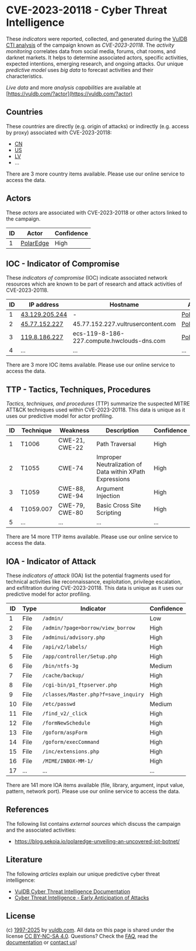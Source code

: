 # CVE-2023-20118 - Cyber Threat Intelligence

These _indicators_ were reported, collected, and generated during the [VulDB CTI analysis](https://vuldb.com/?kb.cti) of the campaign known as _CVE-2023-20118_. The _activity monitoring_ correlates data from social media, forums, chat rooms, and darknet markets. It helps to determine associated actors, specific activities, expected intentions, emerging research, and ongoing attacks. Our unique _predictive model_ uses _big data_ to forecast activities and their characteristics.

_Live data_ and more _analysis capabilities_ are available at [https://vuldb.com/?actor](https://vuldb.com/?actor)

## Countries

These _countries_ are directly (e.g. origin of attacks) or indirectly (e.g. access by proxy) associated with CVE-2023-20118:

* [CN](https://vuldb.com/?country.cn)
* [US](https://vuldb.com/?country.us)
* [LV](https://vuldb.com/?country.lv)
* ...

There are 3 more country items available. Please use our online service to access the data.

## Actors

These _actors_ are associated with CVE-2023-20118 or other actors linked to the campaign.

ID | Actor | Confidence
-- | ----- | ----------
1 | [PolarEdge](https://vuldb.com/?actor.polaredge) | High

## IOC - Indicator of Compromise

These _indicators of compromise_ (IOC) indicate associated network resources which are known to be part of research and attack activities of CVE-2023-20118.

ID | IP address | Hostname | Actor | Confidence
-- | ---------- | -------- | ----- | ----------
1 | [43.129.205.244](https://vuldb.com/?ip.43.129.205.244) | - | [PolarEdge](https://vuldb.com/?actor.polaredge) | High
2 | [45.77.152.227](https://vuldb.com/?ip.45.77.152.227) | 45.77.152.227.vultrusercontent.com | [PolarEdge](https://vuldb.com/?actor.polaredge) | Medium
3 | [119.8.186.227](https://vuldb.com/?ip.119.8.186.227) | ecs-119-8-186-227.compute.hwclouds-dns.com | [PolarEdge](https://vuldb.com/?actor.polaredge) | High
4 | ... | ... | ... | ...

There are 3 more IOC items available. Please use our online service to access the data.

## TTP - Tactics, Techniques, Procedures

_Tactics, techniques, and procedures_ (TTP) summarize the suspected MITRE ATT&CK techniques used within CVE-2023-20118. This data is unique as it uses our predictive model for actor profiling.

ID | Technique | Weakness | Description | Confidence
-- | --------- | -------- | ----------- | ----------
1 | T1006 | CWE-21, CWE-22 | Path Traversal | High
2 | T1055 | CWE-74 | Improper Neutralization of Data within XPath Expressions | High
3 | T1059 | CWE-88, CWE-94 | Argument Injection | High
4 | T1059.007 | CWE-79, CWE-80 | Basic Cross Site Scripting | High
5 | ... | ... | ... | ...

There are 14 more TTP items available. Please use our online service to access the data.

## IOA - Indicator of Attack

These _indicators of attack_ (IOA) list the potential fragments used for technical activities like reconnaissance, exploitation, privilege escalation, and exfiltration during CVE-2023-20118. This data is unique as it uses our predictive model for actor profiling.

ID | Type | Indicator | Confidence
-- | ---- | --------- | ----------
1 | File | `/admin/` | Low
2 | File | `/admin/?page=borrow/view_borrow` | High
3 | File | `/adminui/advisory.php` | High
4 | File | `/api/v2/labels/` | High
5 | File | `/app/controller/Setup.php` | High
6 | File | `/bin/ntfs-3g` | Medium
7 | File | `/cache/backup/` | High
8 | File | `/cgi-bin/p1_ftpserver.php` | High
9 | File | `/classes/Master.php?f=save_inquiry` | High
10 | File | `/etc/passwd` | Medium
11 | File | `/find_v2/_click` | High
12 | File | `/formNewSchedule` | High
13 | File | `/goform/aspForm` | High
14 | File | `/goform/execCommand` | High
15 | File | `/inc/extensions.php` | High
16 | File | `/MIME/INBOX-MM-1/` | High
17 | ... | ... | ...

There are 141 more IOA items available (file, library, argument, input value, pattern, network port). Please use our online service to access the data.

## References

The following list contains _external sources_ which discuss the campaign and the associated activities:

* https://blog.sekoia.io/polaredge-unveiling-an-uncovered-iot-botnet/

## Literature

The following _articles_ explain our unique predictive cyber threat intelligence:

* [VulDB Cyber Threat Intelligence Documentation](https://vuldb.com/?kb.cti)
* [Cyber Threat Intelligence - Early Anticipation of Attacks](https://www.scip.ch/en/?labs.20201022)

## License

(c) [1997-2025](https://vuldb.com/?kb.changelog) by [vuldb.com](https://vuldb.com/?kb.about). All data on this page is shared under the license [CC BY-NC-SA 4.0](https://creativecommons.org/licenses/by-nc-sa/4.0/). Questions? Check the [FAQ](https://vuldb.com/?kb.faq), read the [documentation](https://vuldb.com/?kb) or [contact us](https://vuldb.com/?contact)!
